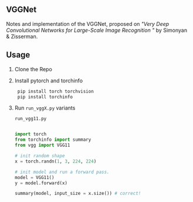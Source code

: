 ## VGGNet

Notes and implementation of the VGGNet, proposed on *"Very Deep Convolutional Networks for Large-Scale Image Recognition
"* by Simonyan & Zisserman.

## Usage

1. Clone the Repo
2. Install pytorch and torchinfo
   ```zsh
    pip install torch torchvision
    pip install torchinfo
   ```
3. Run `run_vggX.py` variants

    `run_vgg11.py`

    ```python

    import torch
    from torchinfo import summary
    from vgg import VGG11

    # init random shape
    x = torch.randn(1, 3, 224, 224)

    # init model and run a forward pass.
    model = VGG11()
    y = model.forward(x)

    summary(model, input_size = x.size()) # correct!

    ```